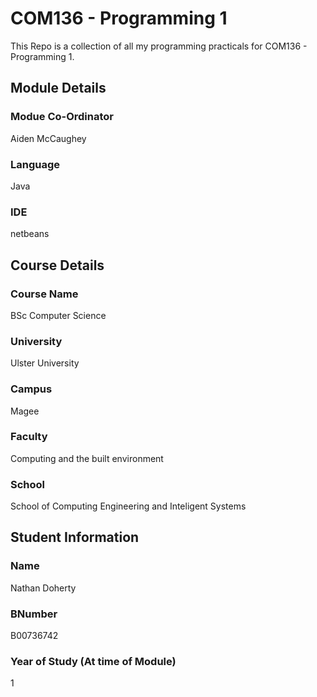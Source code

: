 # COM136 - Programming 1
This Repo is a collection of all my programming practicals for COM136 - Programming 1.
## Module Details
### Modue Co-Ordinator
Aiden McCaughey
### Language
Java
### IDE
netbeans

## Course Details
### Course Name
BSc Computer Science
### University
Ulster University
### Campus
Magee
### Faculty
Computing and the built environment
### School
School of Computing Engineering and Inteligent Systems

## Student Information
### Name
Nathan Doherty
### BNumber
B00736742
### Year of Study (At time of Module)
1

